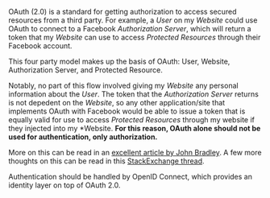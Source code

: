OAuth (2.0) is a standard for getting authorization to access secured resources from a third party.  For example, a *User* on my *Website* could use OAuth to connect to a Facebook *Authorization Server*, which will return a token that my *Website* can use to access *Protected Resources* through their Facebook account.

This four party model makes up the basis of OAuth: User,  Website,  Authorization Server, and Protected Resource.

Notably, no part of this flow involved giving my *Website* any personal information about the *User*.  The token that the *Authorization Server* returns is not depedent on the *Website*, so any other application/site that implements OAuth with Facebook would be able to issue a token that is equally valid for use to access *Protected Resources* through my website if they injected into my *Website.  **For this reason, OAuth alone should not be used for authentication, only authorization.**

More on this can be read in an [excellent article by John Bradley](http://www.thread-safe.com/2012/01/problem-with-oauth-for-authentication.html).  A few more thoughts on this can be read in this [StackExchange thread](https://security.stackexchange.com/questions/37818/why-use-openid-connect-instead-of-plain-oauth2/260519#260519).

Authentication should be handled by OpenID Connect, which provides an identity layer on top of OAuth 2.0.